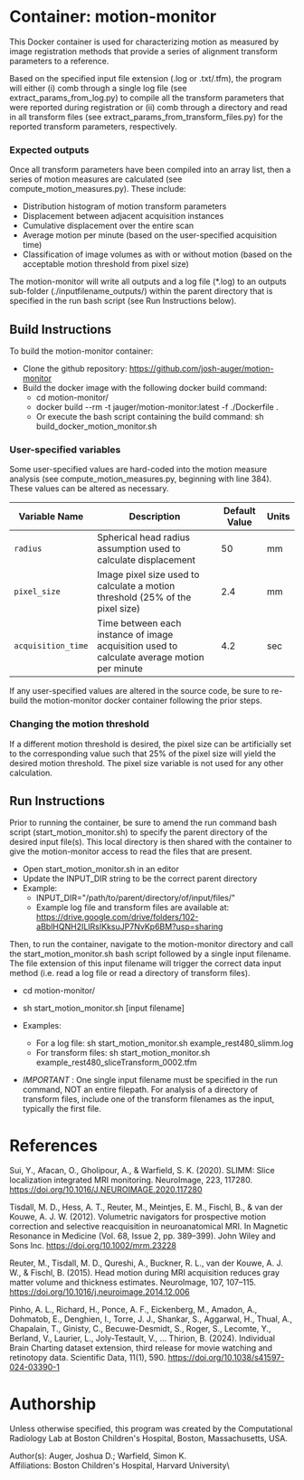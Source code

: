 # Container: motion-monitor
This Docker container is used for characterizing motion as measured by image registration methods that provide a series 
of alignment transform parameters to a reference.

Based on the specified input file extension (.log or .txt/.tfm), the program will either (i) comb through a single log 
file (see extract_params_from_log.py) to compile all the transform parameters that were reported during registration or 
(ii) comb through a directory and read in all transform files (see extract_params_from_transform_files.py) for the reported 
transform parameters, respectively.

### Expected outputs
Once all transform parameters have been compiled into an array list, then a series of motion measures are calculated 
(see compute_motion_measures.py). These include:
- Distribution histogram of motion transform parameters
- Displacement between adjacent acquisition instances
- Cumulative displacement over the entire scan
- Average motion per minute (based on the user-specified acquisition time)
- Classification of image volumes as with or without motion (based on the acceptable motion threshold from pixel size)

The motion-monitor will write all outputs and a log file (*.log) to an outputs sub-folder (./inputfilename_outputs/) 
within the parent directory that is specified in the run bash script (see Run Instructions below).

## Build Instructions
To build the motion-monitor container:
- Clone the github repository: https://github.com/josh-auger/motion-monitor
- Build the docker image with the following docker build command:
  - cd motion-monitor/
  - docker build --rm -t jauger/motion-monitor:latest -f ./Dockerfile .
  - Or execute the bash script containing the build command: sh build_docker_motion_monitor.sh

### User-specified variables
Some user-specified values are hard-coded into the motion measure analysis (see compute_motion_measures.py, beginning 
with line 384). These values can be altered as necessary.

| Variable Name      | Description                                                                                 | Default Value | Units  |
|--------------------|---------------------------------------------------------------------------------------------|---------------|--------|
| `radius`           | Spherical head radius assumption used to calculate displacement                             | 50            | mm     |
| `pixel_size`       | Image pixel size used to calculate a motion threshold (25% of the pixel size)               | 2.4           | mm     |
| `acquisition_time` | Time between each instance of image acquisition used to calculate average motion per minute | 4.2           | sec    |

If any user-specified values are altered in the source code, be sure to re-build the motion-monitor docker container 
following the prior steps.

### Changing the motion threshold
If a different motion threshold is desired, the pixel size can be artificially set to the corresponding value such that 
25% of the pixel size will yield the desired motion threshold. The pixel size variable is not used for any other 
calculation.

## Run Instructions
Prior to running the container, be sure to amend the run command bash script (start_motion_monitor.sh) to specify the 
parent directory of the desired input file(s). This local directory is then shared with the container to give the 
motion-monitor access to read the files that are present.
- Open start_motion_monitor.sh in an editor
- Update the INPUT_DIR string to be the correct parent directory
- Example: 
  - INPUT_DIR="/path/to/parent/directory/of/input/files/"
  - Example log file and transform files are available at: https://drive.google.com/drive/folders/102-aBblHQNH2ILIRsIKksuJP7NvKp6BM?usp=sharing

Then, to run the container, navigate to the motion-monitor directory and call the start_motion_monitor.sh bash script 
followed by a single input filename. The file extension of this input filename will trigger the correct data input 
method (i.e. read a log file or read a directory of transform files).
- cd motion-monitor/
- sh start_motion_monitor.sh [input filename]
- Examples:
  - For a log file: sh start_motion_monitor.sh example_rest480_slimm.log
  - For transform files: sh start_motion_monitor.sh example_rest480_sliceTransform_0002.tfm

- *IMPORTANT* : One single input filename must be specified in the run command, NOT an entire filepath. For analysis of a 
directory of transform files, include one of the transform filenames as the input, typically the first file.



# References
Sui, Y., Afacan, O., Gholipour, A., & Warfield, S. K. (2020). SLIMM: Slice localization integrated MRI monitoring. 
NeuroImage, 223, 117280. https://doi.org/10.1016/J.NEUROIMAGE.2020.117280

Tisdall, M. D., Hess, A. T., Reuter, M., Meintjes, E. M., Fischl, B., & van der Kouwe, A. J. W. (2012). Volumetric 
navigators for prospective motion correction and selective reacquisition in neuroanatomical MRI. In Magnetic Resonance 
in Medicine (Vol. 68, Issue 2, pp. 389–399). John Wiley and Sons Inc. https://doi.org/10.1002/mrm.23228

Reuter, M., Tisdall, M. D., Qureshi, A., Buckner, R. L., van der Kouwe, A. J. W., & Fischl, B. (2015). Head motion 
during MRI acquisition reduces gray matter volume and thickness estimates. NeuroImage, 107, 107–115. 
https://doi.org/10.1016/j.neuroimage.2014.12.006

Pinho, A. L., Richard, H., Ponce, A. F., Eickenberg, M., Amadon, A., Dohmatob, E., Denghien, I., Torre, J. J., 
Shankar, S., Aggarwal, H., Thual, A., Chapalain, T., Ginisty, C., Becuwe-Desmidt, S., Roger, S., Lecomte, Y., 
Berland, V., Laurier, L., Joly-Testault, V., … Thirion, B. (2024). Individual Brain Charting dataset extension, 
third release for movie watching and retinotopy data. Scientific Data, 11(1), 590. 
https://doi.org/10.1038/s41597-024-03390-1

# Authorship
Unless otherwise specified, this program was created by the Computational Radiology Lab at Boston Children's Hospital, 
Boston, Massachusetts, USA.

Author(s): Auger, Joshua D.; Warfield, Simon K.\
Affiliations: Boston Children's Hospital, Harvard University\